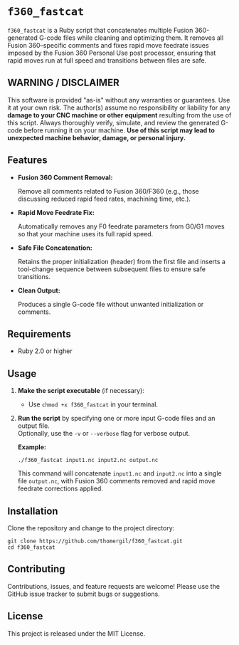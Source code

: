 # `f360_fastcat`

`f360_fastcat` is a Ruby script that concatenates multiple Fusion 360-generated G-code files while cleaning and optimizing them. It removes all Fusion 360–specific comments and fixes rapid move feedrate issues imposed by the Fusion 360 Personal Use post processor, ensuring that rapid moves run at full speed and transitions between files are safe.

## WARNING / DISCLAIMER

This software is provided "as-is" without any warranties or guarantees. Use it at your own risk. The author(s) assume no responsibility or liability for any **damage to your CNC machine or other equipment** resulting from the use of this script. Always thoroughly verify, simulate, and review the generated G-code before running it on your machine. **Use of this script may lead to unexpected machine behavior, damage, or personal injury.**

## Features

- **Fusion 360 Comment Removal:** 
  
  Remove all comments related to Fusion 360/F360 (e.g., those discussing reduced rapid feed rates, machining time, etc.).
  
- **Rapid Move Feedrate Fix:** 
  
  Automatically removes any F0 feedrate parameters from G0/G1 moves so that your machine uses its full rapid speed.
  
- **Safe File Concatenation:** 
  
  Retains the proper initialization (header) from the first file and inserts a tool-change sequence between subsequent files to ensure safe transitions.
  
- **Clean Output:** 
  
  Produces a single G-code file without unwanted initialization or comments.

## Requirements

- Ruby 2.0 or higher

## Usage

1. **Make the script executable** (if necessary):
   
   - Use `chmod +x f360_fastcat` in your terminal.
   
2. **Run the script** by specifying one or more input G-code files and an output file.  
   Optionally, use the `-v` or `--verbose` flag for verbose output.

   **Example:**

       ./f360_fastcat input1.nc input2.nc output.nc

   This command will concatenate `input1.nc` and `input2.nc` into a single file `output.nc`, with Fusion 360 comments removed and rapid move feedrate corrections applied.

## Installation

Clone the repository and change to the project directory:

    git clone https://github.com/thomergil/f360_fastcat.git
    cd f360_fastcat

## Contributing

Contributions, issues, and feature requests are welcome! Please use the GitHub issue tracker to submit bugs or suggestions.

## License

This project is released under the MIT License.

